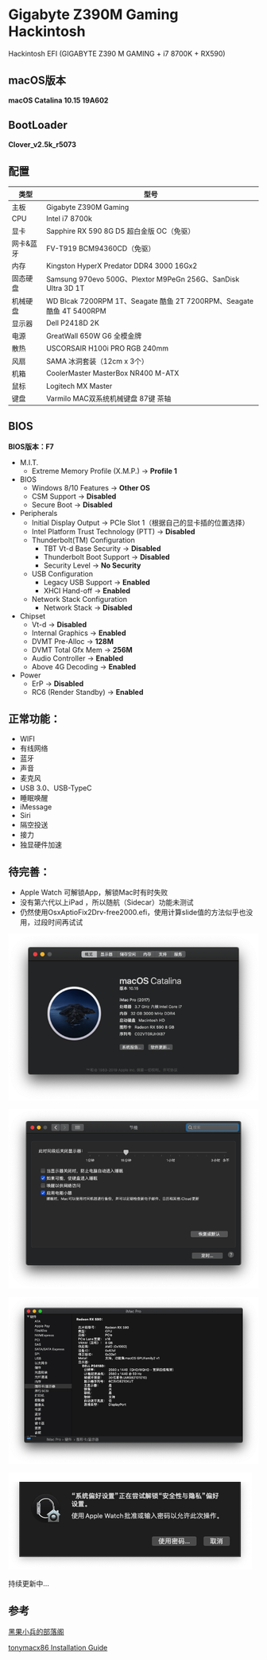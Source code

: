 # Gigabyte Z390M Gaming Hackintosh
Hackintosh EFI (GIGABYTE Z390 M GAMING + i7 8700K + RX590)

## macOS版本

**macOS Catalina 10.15 19A602**

## BootLoader

**Clover_v2.5k_r5073**

## 配置

| 类型      | 型号                                                         |
| --------- | ------------------------------------------------------------ |
| 主板      | Gigabyte Z390M Gaming                                        |
| CPU       | Intel i7 8700k                                               |
| 显卡      | Sapphire RX 590 8G D5 超白金版 OC（免驱）                    |
| 网卡&蓝牙 | FV-T919 BCM94360CD（免驱）                                   |
| 内存      | Kingston HyperX Predator DDR4 3000 16Gx2                     |
| 固态硬盘  | Samsung 970evo 500G、Plextor M9PeGn 256G、SanDisk Ultra 3D 1T |
| 机械硬盘  | WD Blcak 7200RPM 1T、Seagate 酷鱼 2T 7200RPM、Seagate 酷鱼 4T 5400RPM |
| 显示器    | Dell P2418D 2K                                               |
| 电源      | GreatWall 650W G6 全模金牌                                   |
| 散热      | USCORSAIR H100i PRO RGB 240mm                                |
| 风扇      | SAMA 冰洞套装（12cm x 3个）                                  |
| 机箱      | CoolerMaster MasterBox NR400 M-ATX                           |
| 鼠标      | Logitech MX Master                                           |
| 键盘      | Varmilo MAC双系统机械键盘 87键 茶轴                          |


## BIOS
**BIOS版本：F7**

- M.I.T.
  - Extreme Memory Profile (X.M.P.) → **Profile 1**
- BIOS
  - Windows 8/10 Features → **Other OS**
  - CSM Support → **Disabled**
  - Secure Boot → **Disabled**
- Peripherals
  - Initial Display Output → PCIe Slot 1（根据自己的显卡插的位置选择）
  - Intel Platform Trust Technology (PTT) → **Disabled**
  - Thunderbolt(TM) Configuration
    - TBT Vt-d Base Security → **Disabled**
    - Thunderbolt Boot Support → **Disabled**
    - Security Level → **No Security**
  - USB Configuration
    - Legacy USB Support → **Enabled**
    - XHCI Hand-off → **Enabled**
  - Network Stack Configuration
    - Network Stack → **Disabled**
- Chipset
  - Vt-d → **Disabled**
  - Internal Graphics → **Enabled**
  - DVMT Pre-Alloc → **128M**
  - DVMT Total Gfx Mem → **256M**
  - Audio Controller → **Enabled**
  - Above 4G Decoding → **Enabled**
- Power
  - ErP → **Disabled**
  - RC6 (Render Standby) → **Enabled**

## 正常功能：

- WIFI
- 有线网络
- 蓝牙
- 声音
- 麦克风
- USB 3.0、USB-TypeC
- 睡眠唤醒
- iMessage
- Siri
- 隔空投送
- 接力
- 独显硬件加速

## 待完善：

- Apple Watch 可解锁App，解锁Mac时有时失败
- 没有第六代以上iPad ，所以随航（Sidecar）功能未测试
- 仍然使用OsxAptioFix2Drv-free2000.efi，使用计算slide值的方法似乎也没用，过段时间再试试



![](https://raw.githubusercontent.com/JonTsang/Figurebed/master/img/20191017232419.png)

![](https://raw.githubusercontent.com/JonTsang/Figurebed/master/img/20191017232443.png)

![](https://raw.githubusercontent.com/JonTsang/Figurebed/master/img/20191017232749.png)

![](https://raw.githubusercontent.com/JonTsang/Figurebed/master/img/20191017232809.png)



持续更新中...



##  参考

[黑果小兵的部落阁](https://blog.daliansky.net/)

[tonymacx86 Installation Guide](https://www.tonymacx86.com/threads/unibeast-install-macos-mojave-on-any-supported-intel-based-pc.259381/)
